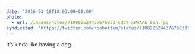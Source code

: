 ```yaml
---
date: '2016-03-18T18:03:00+00:00'
photo:
  - url: /images/notes/710892524437676033-Cd2Y-xWWAAE_9sn.jpg
syndicated: 'https://twitter.com/roobottom/status/710892524437676033'
---
```

It’s kinda like having a dog. 
